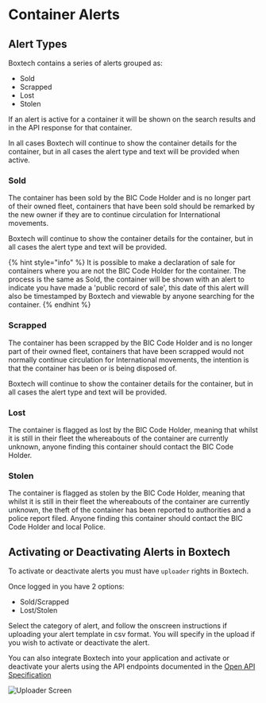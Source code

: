 # Container Alerts

## Alert Types

Boxtech contains a series of alerts grouped as:

* Sold
* Scrapped
* Lost
* Stolen

If an alert is active for a container it will be shown on the search results and in the API response for that container.

In all cases Boxtech will continue to show the container details for the container, but in all cases the alert type and text will be provided when active.

### Sold

The container has been sold by the BIC Code Holder and is no longer part of their owned fleet, containers that have been sold should be remarked by the new owner if they are to continue circulation for International movements.

Boxtech will continue to show the container details for the container, but in all cases the alert type and text will be provided.

{% hint style="info" %}
It is possible to make a declaration of sale for containers where you are not the BIC Code Holder for the container. The process is the same as Sold, the container will be shown with an alert to indicate you have made a 'public record of sale', this date of this alert will also be timestamped by Boxtech and viewable by anyone searching for the container.
{% endhint %}

### Scrapped

The container has been scrapped by the BIC Code Holder and is no longer part of their owned fleet, containers that have been scrapped would not normally continue circulation for International movements, the intention is that the container has been or is being disposed of.

Boxtech will continue to show the container details for the container, but in all cases the alert type and text will be provided.

### Lost

The container is flagged as lost by the BIC Code Holder, meaning that whilst it is still in their fleet the whereabouts of the container are currently unknown, anyone finding this container should contact the BIC Code Holder.

### Stolen

The container is flagged as stolen by the BIC Code Holder, meaning that whilst it is still in their fleet the whereabouts of the container are currently unknown, the theft of the container has been reported to authorities and a police report filed. Anyone finding this container should contact the BIC Code Holder and local Police.

## Activating or Deactivating Alerts in Boxtech

To activate or deactivate alerts you must have `uploader` rights in Boxtech.

Once logged in you have 2 options:

* Sold/Scrapped
* Lost/Stolen

Select the category of alert, and follow the onscreen instructions if uploading your alert template in csv format. You will specify in the upload if you wish to activate or deactivate the alert.

You can also integrate Boxtech into your application and activate or deactivate your alerts using the API endpoints documented in the [Open API Specification ](../api/api-documentation.md)

![Uploader Screen](../.gitbook/assets/uploader.png)

